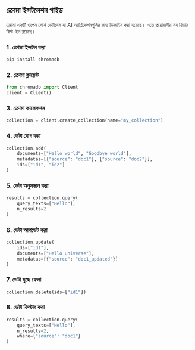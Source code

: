 ## ক্রোমা ইন্সটলেশন গাইড

ক্রোমা একটি ওপেন সোর্স ডেটাবেস যা AI অ্যাপ্লিকেশনগুলির জন্য ডিজাইন করা হয়েছে। এতে প্রয়োজনীয় সব ফিচার বিল্ট-ইন রয়েছে।

### 1. ক্রোমা ইন্সটল করা

```python
pip install chromadb
```

### 2. ক্রোমা ক্লায়েন্ট

```python
from chromadb import Client
client = Client()
```

### 3. ক্রোমা কালেকশন

```python
collection = client.create_collection(name="my_collection")
```

### 4. ডেটা যোগ করা

```python
collection.add(
    documents=["Hello world", "Goodbye world"],
    metadatas=[{"source": "doc1"}, {"source": "doc2"}],
    ids=["id1", "id2"]
)
```

### 5. ডেটা অনুসন্ধান করা

```python
results = collection.query(
    query_texts=["Hello"],
    n_results=2
)
```

### 6. ডেটা আপডেট করা

```python
collection.update(
    ids=["id1"],
    documents=["Hello universe"],
    metadatas=[{"source": "doc1_updated"}]
)
```

### 7. ডেটা মুছে ফেলা

```python
collection.delete(ids=["id1"])
```

### 8. ডেটা ফিল্টার করা

```python
results = collection.query(
    query_texts=["Hello"],
    n_results=2,
    where={"source": "doc1"}
)
```

